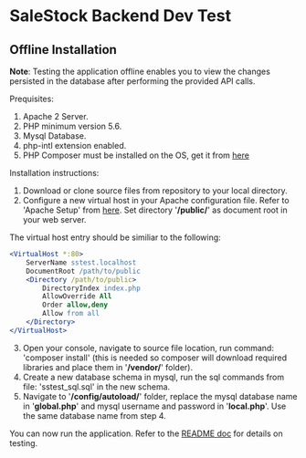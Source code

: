 SaleStock Backend Dev Test
==========================

Offline Installation
--------------------
**Note**: Testing the application offline enables you to view the changes persisted in the database after performing the provided API calls.

Prequisites:
1. Apache 2 Server.
2. PHP minimum version 5.6.
3. Mysql Database.
4. php-intl extension enabled. 
5. PHP Composer must be installed on the OS, get it from [here](https://getcomposer.org/download/)

Installation instructions:
1. Download or clone source files from repository to your local directory.
2. Configure a new virtual host in your Apache configuration file. Refer to 'Apache Setup' from [here](https://github.com/zendframework/ZendSkeletonApplication/blob/master/README.md). Set directory '**/public/**' as document root in your web server.

The virtual host entry should be similiar to the following: 

```apache
<VirtualHost *:80>
    ServerName sstest.localhost
    DocumentRoot /path/to/public
    <Directory /path/to/public>
        DirectoryIndex index.php
        AllowOverride All
        Order allow,deny
        Allow from all
    </Directory>
</VirtualHost>
```

3. Open your console, navigate to source file location, run command: 'composer install' (this is needed so composer will download required libraries and place them in '**/vendor/**' folder).
4. Create a new database schema in mysql, run the sql commands from file: 'sstest_sql.sql' in the new schema.
5. Navigate to '**/config/autoload/**' folder, replace the mysql database name in '**global.php**' and mysql username and password in '**local.php**'. Use the same database name from step 4.

You can now run the application. Refer to the [README doc](README.md) for details on testing.
